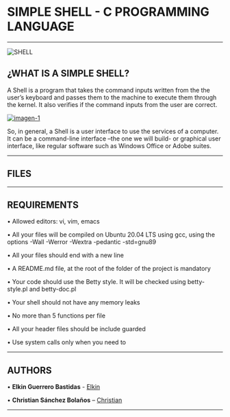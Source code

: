 # SIMPLE SHELL - C PROGRAMMING LANGUAGE 

---

![SHELL](https://media.giphy.com/media/26tn33aiTi1jkl6H6/giphy.gif)

## ¿WHAT IS A SIMPLE SHELL?

A Shell is a program that takes the command inputs written from the the user’s keyboard and passes them to the machine to execute them through the kernel. It also verifies if the command inputs from the user are correct.

<a href="https://ibb.co/dKc0QYM"><img src="https://i.ibb.co/zf5hSvx/imagen-1.jpg" alt="imagen-1" border="0"></a>

So, in general, a Shell is a user interface to use the services of a computer. It can be a command-line interface –the one we will build- or graphical user interface, like regular software such as Windows Office or Adobe suites.

---

## FILES



---

## REQUIREMENTS

• Allowed editors: vi, vim, emacs

• All your files will be compiled on Ubuntu 20.04 LTS using gcc, using the options -Wall -Werror -Wextra -pedantic -std=gnu89

• All your files should end with a new line

• A README.md file, at the root of the folder of the project is mandatory

• Your code should use the Betty style. It will be checked using betty-style.pl and betty-doc.pl

• Your shell should not have any memory leaks

• No more than 5 functions per file

• All your header files should be include guarded

• Use system calls only when you need to

---

## AUTHORS

• **Elkin Guerrero Bastidas** - [Elkin](https://github.com/elkinguerrero007)

• **Christian Sánchez Bolaños** – [Christian](https://github.com/cristaker)

---




